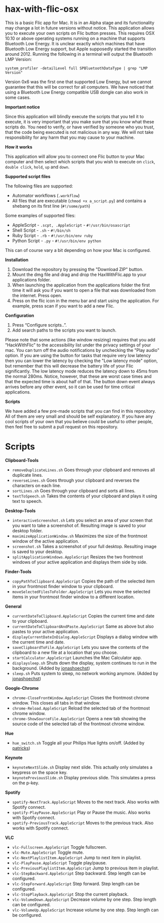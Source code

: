# hax-with-flic-osx

This is a basic Flic app for Mac. It is in an Alpha stage and its functionality may change a lot in future versions without notice. This application allows you to execute your own scripts on Flic button presses. This requires OSX 10.10 or above operating systems running on a machine that supports Bluetooth Low Energy. It is unclear exactly which machines that have Bluetooth Low Energy support, but Apple supposedly started the transition around 2012. Running the following in a terminal will output the Bluetooth LMP Version:

	system_profiler -detailLevel full SPBluetoothDataType | grep "LMP Version"

Version 0x6 was the first one that supported Low Energy, but we cannot guarantee that this will be correct for all computers. We have noticed that using a Bluetooth Low Energy compatible USB dongle can also work in some cases.

**Important notice**

Since this application will blindly execute the scripts that you tell it to execute, it is very important that you make sure that you know what these scripts do. You need to verify, or have verified by someone who you trust, that the code being executed is not malicious in any way. We will not take responsibility for any harm that you may cause to your machine. 

**How it works**

This application will allow you to connect one Flic button to your Mac computer and then select which scripts that you wish to execute on `click`, `double click`, `hold`, `up` and `down`.

**Supported script files**

The following files are supported:

* Automator workflows (`.workflow`)
* All files that are executable (`chmod +x a_script.py`) and contains a shebang on its first line (`#!/some/path`)

Some examples of supported files:

* AppleScript - `.scpt, .AppleScript` - `#!/usr/bin/osascript`
* Shell Script - `.sh` - `#!/bin/sh`
* Ruby Script - `.rb` - `#!/usr/bin/env ruby`
* Python Script - `.py` - `#!/usr/bin/env python`

This can of course vary a bit depending on how your Mac is configured.

**Installation**

1. Download the repository by pressing the "Download ZIP" button. 
2. Mount the dmg file and drag and drop the HaxWithFlic.app to your applications folder.
3. When launching the application from the applications folder the first time it will ask you if you want to open a file that was downloaded from the internet. Press open.
4. Press on the flic icon in the menu bar and start using the application. For example, press scan if you want to add a new Flic.

**Configuration**

1. Press “Configure scripts..”.
2. Add search paths to the scripts you want to launch.

Please note that some actions (like window resizing) requires that you add “HackWithFlic” to the accessibility list under the privacy settings of your mac. You can turn off the audio notifications by unchecking the "Play audio" option. If you are using the button for tasks that require very low latency then you can lower the latency by checking the "Low latency mode" option, but remember that this will decrease the battery life of your Flic significantly. The low latency mode reduces the latency down to 45ms from the normal 280ms. Notice, however, that these are worst case times and that the expected time is about half of that. The button down event always arrives before any other event, so it can be used for time critical applications.

**Scripts**

We have added a few pre-made scripts that you can find in this repository. All of them are very small and should be self explanatory. If you have any cool scripts of your own that you believe could be useful to other people, then feel free to submit a pull request on this repository.


# Scripts

**Clipboard-Tools**

* `removeDuplicateLines.sh` Goes through your clipboard and removes all duplicate lines.
* `reverseLines.sh` Goes through your clipboard and reverses the characters on each line.
* `sortLines.sh` Goes through your clipboard and sorts all lines.
* `textToSpeech.sh` Takes the contents of your clipboard and plays it using text to speech.

**Desktop-Tools**

* `interactiveScreenshot.sh` Lets you select an area of your screen that you want to take a screenshot of. Resulting image is saved to your desktop folder.
* `maximizeApplicationWindow.sh` Maximizes the size of the frontmost window of the active application.
* `screenshot.sh` Takes a screenshot of your full desktop. Resulting image is saved to your desktop.
* `splitApplicationWindows.AppleScript` Resizes the two frontmost windows of your active application and displays them side by side.

**Finder-Tools**

* `copyPathToClipboard.AppleScript` Copies the path of the selected item in your frontmost finder window to your clipboard.
* `moveSelectedFilesToFolder.AppleScript` Lets you move the selected items in your frontmost finder window to a different location.

**General**

* `currentDateToClipboard.AppleScript` Copies the current time and date to your clipboard.
* `currentDateToClipboardAndPaste.AppleScript` Same as above but also pastes to your active application.
* `displayCurrentDateInDialog.AppleScript` Displays a dialog window with the current time and date.
* `saveClipboardToFile.AppleScript` Lets you save the contents of the clipboard to a new file at a location that you choose.
* `startCalculator.AppleScript` Launches the Mac Calculator app.
* `displaysleep.sh` Shuts down the display, system continues to run in the background. (Added by [jonashoechst](https://github.com/jonashoechst))
* `sleep.sh` Puts system to sleep, no network working anymore. (Added by [jonashoechst](https://github.com/jonashoechst))

**Google-Chrome**

* `chrome-CloseFrontWindow.AppleScript` Closes the frontmost chrome window. This closes all tabs in that window.
* `chrome-Reload.AppleScript` Reload the selected tab of the frontmost chrome window.
* `chrome-ShowSourceFile.AppleScript` Opens a new tab showing the source code of the selected tab of the frontmost chrome window.

**Hue**

* `hue_switch.sh` Toggle all your Philips Hue lights on/off. (Added by [patricks](https://github.com/patricks))

**Keynote**

* `keynoteNextSlide.sh` Display next slide. This actually only simulates a keypress on the space key.
* `keynotePreviousSlide.sh` Display previous slide. This simulates a press on the p-key.

**Spotify**

* `spotify-NextTrack.AppleScript` Moves to the next track. Also works with Spotify connect.
* `spotify-PlayPause.AppleScript` Play or Pause the music. Also works with Spotify connect.
* `spotify-PreviousTrack.AppleScript` Moves to the previous track. Also works with Spotify connect.

**VLC**

* `vlc-Fullscreen.AppleScript` Toggle fullscreen.
* `vlc-Mute.AppleScript` Toggle mute.
* `vlc-NextPlaylistItem.AppleScript` Jump to next item in playlist.
* `vlc-PlayPause.AppleScript` Toggle play/pause.
* `vlc-PreviousPlaylistItem.AppleScript` Jump to previous item in playlist.
* `vlc-StepBackward.AppleScript` Step backward. Step length can be configured.
* `vlc-StepForward.AppleScript` Step forward. Step length can be configured.
* `vlc-StopPlayback.AppleScript` Stop the current playback.
* `vlc-VolumeDown.AppleScript` Decrease volume by one step. Step length can be configured.
* `vlc-VolumeUp.AppleScript` Increase volume by one step. Step length can be configured.


